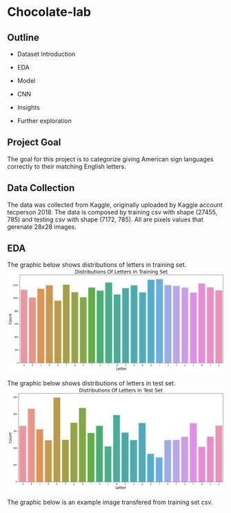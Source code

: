 # Chocolate-lab

## Outline

- Dataset Introduction

- EDA

- Model

- CNN

- Insights

- Further exploration

## Project Goal

The goal for this project is to categorize giving American sign languages correctly to their matching English letters.

## Data Collection

The data was collected from Kaggle, originally uploaded by Kaggle account tecperson 2018. The data is composed by training csv with shape (27455, 785) and testing csv with shape (7172, 785). All are pixels values that gerenate 28x28 images.

## EDA

The graphic below shows distributions of letters in training set.
![Distributions_of_letters_in_training_set.png](Distributions_of_letters_in_training_set.png)

The graphic below shows distributions of letters in test set.
![Distributions_of_letters_in_test_set.png](Distributions_of_letters_in_test_set.png)

The graphic below is an example image transfered from training set csv.
